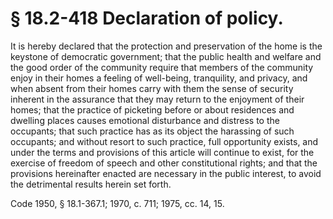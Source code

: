 # § 18.2-418 Declaration of policy.

<p>It is hereby declared that the protection and preservation of the home is the keystone of democratic government; that the public health and welfare and the good order of the community require that members of the community enjoy in their homes a feeling of well-being, tranquility, and privacy, and when absent from their homes carry with them the sense of security inherent in the assurance that they may return to the enjoyment of their homes; that the practice of picketing before or about residences and dwelling places causes emotional disturbance and distress to the occupants; that such practice has as its object the harassing of such occupants; and without resort to such practice, full opportunity exists, and under the terms and provisions of this article will continue to exist, for the exercise of freedom of speech and other constitutional rights; and that the provisions hereinafter enacted are necessary in the public interest, to avoid the detrimental results herein set forth.</p><p>Code 1950, § 18.1-367.1; 1970, c. 711; 1975, cc. 14, 15.</p>